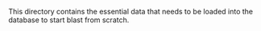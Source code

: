 This directory contains the essential data that needs to be loaded into the
database to start blast from scratch.
